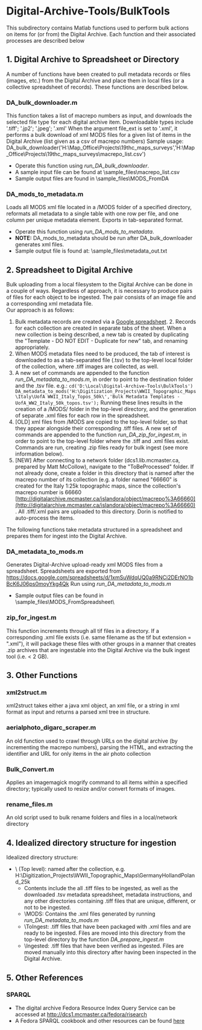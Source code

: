 # Digital-Archive-Tools/BulkTools
This subdirectory contains Matlab functions used to perform bulk actions on items for (or from) the Digital Archive. Each function and their associated processes are described below

## 1. Digital Archive to Spreadsheet or Directory
A number of functions have been created to pull metadata records or files (images, etc.) from the Digital Archive and place them in local files (or a collective spreadsheet of records). These functions are described below.

### DA_bulk_downloader.m
This function takes a list of macrepo numbers as input, and downloads the selected file type for each digital archive item. Downloadable types include '.tiff'; '.jp2'; '.jpeg'; '.xml'
When the argument file_ext is set to '.xml', it performs a bulk download of xml MODS files for a given list of items in the Digital Archive (list given as a csv of macrepo numbers)
Sample usage: DA_bulk_downloader('H:\Map_Office\Projects\19thc_maps_surveys\','H:\Map_Office\Projects\19thc_maps_surveys\macrepo_list.csv')
- Operate this function using *run_DA_bulk_downloader*.
- A sample input file can be found at \sample_files\macrepo_list.csv
- Sample output files are found in \sample_files\MODS_FromDA

### DA_mods_to_metadata.m
Loads all MODS xml file located in a /MODS folder of a specified directory, reformats all metadata to a single table with one row per file, and one column per unique metadata element. Exports in tab-separated format. 
- Operate this function using *run_DA_mods_to_metadata*.
- **NOTE:** DA_mods_to_metadata should be run after DA_bulk_downloader generates xml files.
- Sample output file is found at: \sample_files\metadata_out.txt

## 2. Spreadsheet to Digital Archive
Bulk uploading from a local filesystem to the Digital Archive can be done in a couple of ways. Regardless of approach, it is necessary to produce pairs of files for each object to be ingested. The pair consists of an image file and a corresponding xml metadata file.  
Our approach is as follows: 
1. Bulk metadata records are created via a [Google spreadsheet](https://docs.google.com/spreadsheets/d/1xmSuWdqUQ0a9RNCi2DErNO1bBcK6J06ps0moyYkg4Qk).  2. Records for each collection are created in separate tabs of the sheet. When a new collection is being described, a new tab is created by duplicating the "Template - DO NOT EDIT - Duplicate for new" tab, and renaming appropriately. 
3. When MODS metadata files need to be produced, the tab of interest is downloaded to as a tab-separated file (.tsv) to the top-level local folder of the collection, where .tiff images are collected, as well.
4. A new set of commands are appended to the function *run_DA_metadata_to_mods.m*, in order to point to the destination folder and the .tsv file. e.g.: ```cd('D:\Local\Digital-Archive-Tools\BulkTools')
DA_metadata_to_mods('H:\Digitization_Projects\WWII_Topographic_Maps\Italy\UofA WWII_Italy_Topos_50k\','Bulk Metadata Templates - UofA_WW2_Italy_50k_topos.tsv');```  Running these lines results in the creation of a /MODS/ folder in the top-level directory, and the generation of separate .xml files for each row in the spreadsheet.  
5. [OLD] xml files from /MODS are copied to the top-level folder, so that they appear alongside their corresponding .tiff files. A new set of commands are appended to the function *run_DA_zip_for_ingest.m*, in order to point to the top-level folder where the .tiff and .xml files exist. Commands are run, creating .zip files ready for bulk ingest (see more information below).  
5. [NEW] After connecting to a network folder (dcs1.lib.mcmaster.ca, prepared by Matt McCollow), navigate to the "ToBeProcessed" folder. If not already done, create a folder in this directory that is named after the macrepo number of its collection (e.g. a folder named "66660" is created for the Italy 1:25k topographic maps, since the collection's macrepo number is 66660 [http://digitalarchive.mcmaster.ca/islandora/object/macrepo%3A66660](http://digitalarchive.mcmaster.ca/islandora/object/macrepo%3A66660). All .tiff/.xml pairs are uploaded to this directory. Dorin is notified to auto-process the items. 

The following functions take metadata structured in a spreadsheet and prepares them for ingest into the Digital Archive. 

### DA_metadata_to_mods.m
Generates Digital-Archive upload-ready xml MODS files from a spreadsheet.
Spreadsheets are exported from https://docs.google.com/spreadsheets/d/1xmSuWdqUQ0a9RNCi2DErNO1bBcK6J06ps0moyYkg4Qk 
Run using *run_DA_metadata_to_mods.m*
- Sample output files can be found in \sample_files\MODS_FromSpreadsheet\

### zip_for_ingest.m
This function increments through all tif files in a directory. If a corresponding .xml file exists (i.e. same filename as the tif but extension = ".xml"), it will package these files with other groups in a manner that creates .zip archives that are ingestable into the Digital Archive via the bulk ingest tool (i.e. < 2 GB). 

## 3. Other Functions

### xml2struct.m
xml2struct takes either a java xml object, an xml file, or a string in xml format as input and returns a parsed xml tree in structure.
### aerialphoto_digarc_scraper.m
An old function used to crawl through URLs on the digital archive (by incrementing the macrepo numbers), parsing the HTML, and extracting the identifier and URL for only items in the air photo collection
### Bulk_Convert.m
Applies an imagemagick mogrify command to all items within a specified directory; typically used to resize and/or convert formats of images.
### rename_files.m
An old script used to bulk rename folders and files in a local/network directory

## 4. Idealized directory structure for ingestion
Idealized directory structure: 
* \ (Top level): named after the collection, e.g. H:\Digitization_Projects\WWII_Topographic_Maps\GermanyHollandPoland_25k
  * Contents include the all .tiff files to be ingested, as well as the downloaded .tsv metadata spreadsheet, metadata instructions, and any other directories containing .tiff files that are unique, different, or not to be ingested. 
  * \MODS\: Contains the .xml files generated by running *run_DA_metadata_to_mods.m*
  * \ToIngest\: .tiff files that have been packaged with .xml files and are ready to be ingested. Files are moved into this directory from the top-level directory by the function *DA_prepare_ingest.m*
  * \Ingested\: .tiff files that have been verified as ingested. Files are moved manually into this directory after having been inspected in the Digital Archive.

## 5. Other References
### SPARQL 
- The digital archive Fedora Resource Index Query Service can be accessed at http://dcs1.mcmaster.ca/fedora/risearch
- A Fedora SPARQL cookbook and other resources can be found [here](https://github.com/jasonbrodeur/Fedora-SPARQL/blob/master/fedora-sparql-cookbook.md)
